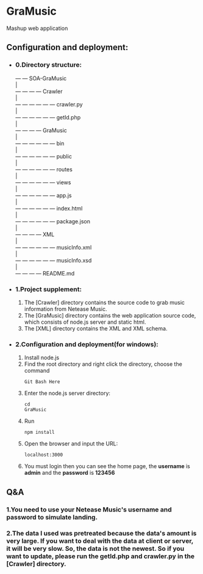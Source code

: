 # GraMusic
Mashup web application   
## Configuration and deployment:  
   
* ### 0.Directory structure:      
    — — SOA-GraMusic   
    |   
    — — — — Crawler   
    |   
    — — — — — — crawler.py   
    |   
    — — — — — — getId.php   
    |   
    — — — — GraMusic  
    |   
    — — — — — — bin   
    |   
    — — — — — — public   
    |   
    — — — — — — routes   
    |   
    — — — — — — views   
    |   
    — — — — — — app.js   
    |   
    — — — — — — index.html   
    |   
    — — — — — — package.json   
    |   
    — — — — XML   
    |   
    — — — — — — musicInfo.xml   
    |   
    — — — — — — musicInfo.xsd   
    |    
    — — — — README.md   

* ### 1.Project supplement: 
  1. The [Crawler] directory contains the source code to grab music information from Netease Music.   
  2. The [GraMusic] directory contains the web application source code, which consists of node.js server and static html.   
  3. The [XML] directory contains the XML and XML schema.   

* ### 2.Configuration and deployment(for windows):
  1. Install node.js   
  2. Find the root directory and right click the directory, choose the command <pre><code>Git Bash Here</code></pre>   
  3. Enter the node.js server directory: <pre><code>cd GraMusic</code></pre>      
  4. Run <pre><code>npm install</code></pre>   
  5. Open the browser and input the URL: <pre><code>localhost:3000</code></pre>
  6. You must login then you can see the home page, the <b>username</b> is <b>admin</b> and the <b>password</b> is <b>123456</b>  

## Q&A   
### 1.You need to use your Netease Music's username and password to simulate landing.   
### 2.The data I used was pretreated because the data's amount is very large. If you want to deal with the data at client or server, it will be very slow. So, the data is not the newest. So if you want to update, please run the <b>getId.php</b> and <b>crawler.py</b> in the [Crawler] directory.   
